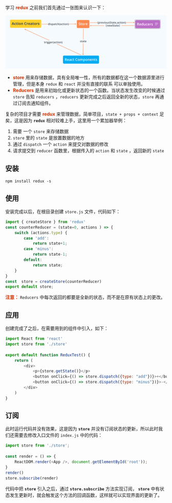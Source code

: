 学习 **<font color="#d63200">redux</font>** 之前我们首先通过一张图来认识一下：

![redux](/img/react/redux.png)

- **<font color="#d63200">store</font>** 用来存储数据，具有全局唯一性，所有的数据都在这一个数据源里进行管理，但是本身 ```redux``` 和  ```react``` 并没有直接的联系 可以单独使用。  
- **<font color="#d63200">Reducers</font>** 是用来初始化或更新状态的一个函数。当状态发生改变的时候通过 ```store``` 告知 ```reducers``` ，```reducers``` 更新完成之后返回全新的状态，```store``` 再通过订阅去通知组件。

复杂的项目才需要 **<font color="#d63200">redux</font>** 来管理数据，简单项目，```state + props + context``` 足矣，这是因为 **```redux```** 相对较难上手，这里用一个累加器举例：

1. 需要 一个 ```store``` 来存储数据
2. ```store``` 里的 ```state``` 是放置数据的地方
3. 通过 ```dispatch``` 一个 ```action``` 来提交对数据的修改
4. 请求提交到 ```reducer``` 函数里，根据传入的 ```action``` 和 ```state``` ，返回新的 ```state```

## 安装

```shell
npm install redux -s
```

## 使用

安装完成以后，在根目录创建 ```store.js``` 文件，代码如下：

```js
import { createStore } from 'redux'
const counterReducer = (state=0, actions ) => {
    switch (actions.type) {
        case 'add':
            return state+1;
        case 'minus':
            return state-1;
        default:
            return state;
    }
}
const  store = createStore(counterReducer)
export default store;  
```

**<font color="#d63200">注意：</font>** ```Reducers``` 中每次返回的都要是全新的状态，而不是在原有状态上的更改。

## 应用

创建完成了之后，在需要用到的组件中引入，如下：

```js
import React from 'react'
import store from './store'

export default function ReduxTest() {
    return (
        <div>
            <p>{store.getState()}</p>
            <button onClick={() => store.dispatch({type: "add"})}>+</button>
            <button onClick={() => store.dispatch({type: "minus"})}>-</button>
        </div>
    )
}
```

## 订阅

此时运行代码并没有效果，这是因为 **```store```** 并没有订阅状态的更新，所以此时我们还需要去修改入口文件的 ```index.js``` 中的代码：

```js
import store from './store';

const render = () => {
    ReactDOM.render(<App />, document.getElementById('root'));
}
render()
store.subscribe(render)
```

代码中把 **```store```** 引入之后，通过 **```store.subscribe```** 方法实现订阅， **```store```** 中有状态发生更新时，就会触发这个方法的回调函数，这样就可以实现界面的更新了。
